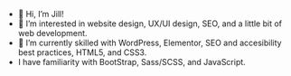 - 👋 Hi, I’m Jill!
- 👀 I’m interested in website design, UX/UI design, SEO, and a little bit of web development.
- 🌱 I’m currently skilled with WordPress, Elementor, SEO and accesibility best practices, HTML5, and CSS3.
- I have familiarity with BootStrap, Sass/SCSS, and JavaScript.


<!---
Jillm704/Jillm704 is a ✨ special ✨ repository because its `README.md` (this file) appears on your GitHub profile.
You can click the Preview link to take a look at your changes.
--->
